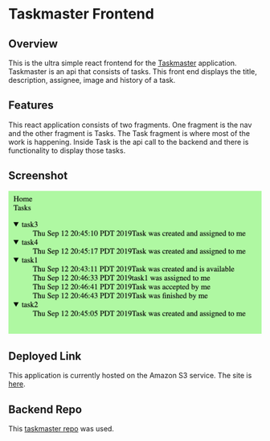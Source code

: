 # Taskmaster Frontend

## Overview

This is the ultra simple react frontend for the [Taskmaster](https://github.com/hotandfresh/taskmaster) application. Taskmaster is an api that consists of tasks. This front end displays the title, description, assignee, image and history of a task.

## Features

This react application consists of two fragments. One fragment is the nav and the other fragment is Tasks. The Task fragment is where most of the work is happening. Inside Task is the api call to the backend and there is functionality to display those tasks.

## Screenshot

![home page](tasks.png)

## Deployed Link

This application is currently hosted on the Amazon S3 service. The site is [here](http://alltasks.s3-website-us-west-2.amazonaws.com/).

## Backend Repo

This [taskmaster repo](https://github.com/hotandfresh/taskmaster) was used.

